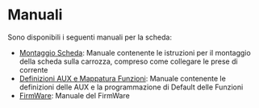 # Manuali
Sono disponibili i seguenti manuali per la scheda:
- [Montaggio Scheda](https://github.com/TheFidax/TFX066/blob/main/Manuali/TFX066_Montaggio_Scheda.odt): Manuale contenente le istruzioni per il montaggio della scheda sulla carrozza, compreso come collegare le prese di corrente</br>
- [Definizioni AUX e Mappatura Funzioni](https://github.com/TheFidax/TFX066/blob/main/Manuali/TFX066_Mappatura_AUX_Funzioni.odt.odt): Manuale contenente le definizioni delle AUX e la programmazione di Default delle Funzioni</br>
- [FirmWare](https://github.com/TheFidax/TFX_FIRMWARE_SCHEDE_ILLUMINAZIONE): Manuale del FirmWare</br>
